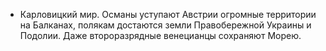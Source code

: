 * Карловицкий мир. Османы уступают Австрии огромные территории на Балканах, полякам достаются земли Правобережной Украины и Подолии. Даже второразрядные венецианцы сохраняют Морею.